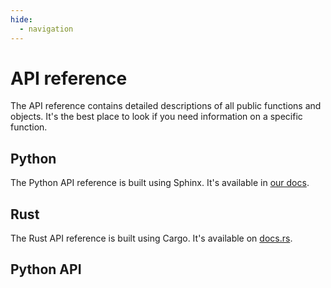 ```yaml
---
hide:
  - navigation
---
```


# API reference

The API reference contains detailed descriptions of all public functions and objects.
It's the best place to look if you need information on a specific function.

## Python

The Python API reference is built using Sphinx.
It's available in [our docs](https://yangyangli.top/DeepBioP/api/python/stable/reference/index.html).

## Rust

The Rust API reference is built using Cargo.
It's available on [docs.rs](https://docs.rs/deepbiop/0.1.7/deepbiop/).

## Python API
